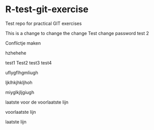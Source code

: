 # R-test-git-exercise
Test repo for practical GIT exercises

This is a change to change the change
Test change password
test 2


Conflictje maken 

hzhehehe


test1
Test2
test3
test4

uflygflhgmliugh

ljklhkjhkljhoh

miyglkjljgiugh

laatste voor de voorlaatste lijn

voorlaatste lijn

laatste lijn

